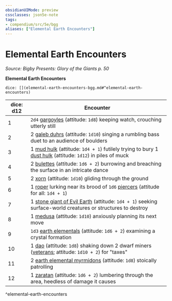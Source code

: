 ```yaml
---
obsidianUIMode: preview
cssclasses: json5e-note
tags:
- compendium/src/5e/bgg
aliases: ["Elemental Earth Encounters"]
---
```

# Elemental Earth Encounters
*Source: Bigby Presents: Glory of the Giants p. 50* 

**Elemental Earth Encounters**

`dice: [](elemental-earth-encounters-bgg.md#^elemental-earth-encounters)`

| dice: d12 | Encounter |
|-----------|-----------|
| 1 | `2d4` [gargoyles](/3-Mechanics/CLI/bestiary/elemental/gargoyle.md) (attitude: `1d8`) keeping watch, crouching utterly still |
| 2 | 2 [galeb duhrs](/3-Mechanics/CLI/bestiary/elemental/galeb-duhr.md) (attitude: `1d10`) singing a rumbling bass duet to an audience of boulders |
| 3 | 1 [mud hulk](/3-Mechanics/CLI/bestiary/elemental/mud-hulk-bgg.md) (attitude: `1d4 + 1`) futilely trying to bury 1 [dust hulk](/3-Mechanics/CLI/bestiary/elemental/dust-hulk-bgg.md) (attitude: `1d12`) in piles of muck |
| 4 | 2 [bulettes](/3-Mechanics/CLI/bestiary/monstrosity/bulette.md) (attitude: `1d6 + 2`) burrowing and breaching the surface in an intricate dance |
| 5 | 2 [xorn](/3-Mechanics/CLI/bestiary/elemental/xorn.md) (attitude: `1d10`) gliding through the ground |
| 6 | 1 [roper](/3-Mechanics/CLI/bestiary/monstrosity/roper.md) lurking near its brood of `1d6` [piercers](/3-Mechanics/CLI/bestiary/monstrosity/piercer.md) (attitude for all: `1d4 + 1`) |
| 7 | 1 [stone giant of Evil Earth](/3-Mechanics/CLI/bestiary/giant/stone-giant-of-evil-earth-bgg.md) (attitude: `1d4 + 1`) seeking surface-world creatures or structures to destroy |
| 8 | 1 [medusa](/3-Mechanics/CLI/bestiary/monstrosity/medusa.md) (attitude: `1d10`) anxiously planning its next move |
| 9 | `1d3` [earth elementals](/3-Mechanics/CLI/bestiary/elemental/earth-elemental.md) (attitude: `1d6 + 2`) examining a crystal formation |
| 10 | 1 [dao](/3-Mechanics/CLI/bestiary/elemental/dao.md) (attitude: `1d8`) shaking down 2 dwarf miners ([veterans](/3-Mechanics/CLI/bestiary/humanoid/veteran.md); attitude: `1d10 + 2`) for "taxes" |
| 11 | 2 [earth elemental myrmidons](/3-Mechanics/CLI/bestiary/elemental/earth-elemental-myrmidon-mpmm.md) (attitude: `1d8`) stoically patrolling |
| 12 | 1 [zaratan](/3-Mechanics/CLI/bestiary/elemental/zaratan-mpmm.md) (attitude: `1d6 + 2`) lumbering through the area, heedless of damage it causes |
^elemental-earth-encounters
